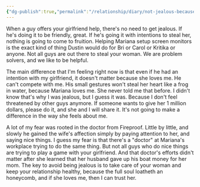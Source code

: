```yaml
---
{"dg-publish":true,"permalink":"/relationship/diary/not-jealous-because-she-loves-me/","created":"Sep 1, 2022, 10:07 AM"}
---
```



When a guy offers your girlfriend help, there's no need to get jealous. If he's doing it to be friendly, great. If he's going it with intentions to steal her, nothing is going to come to fruition. Helping Mariana setup screen monitors is the exact kind of thing Dustin would do for Bri or Carol or Kritika or anyone. Not all guys are out there to steal your woman. We are problem solvers, and we like to be helpful.

The main difference that I'm feeling right now is that even if he had an intention with my girlfriend, it doesn't matter because she loves me. He can't compete with me. His small gestures won't steal her heart like a frog in water, because Mariana loves me. She never told me that before. I didn't know that's why I was jealous, but I guess it was. Because I don't feel threatened by other guys anymore. If someone wants to give her 1 million dollars, please do it, and she and I will share it. It's not going to make a difference in the way she feels about me.

A lot of my fear was rooted in the doctor from Fireproof. Little by little, and slowly he gained the wife's affection simply by paying attention to her, and saying nice things. I guess my fear is that there's a "doctor" at Mariana's workplace trying to do the same thing. But not all guys who do nice things are trying to play a game with your girlfriend. And that doctor's efforts didn't matter after she learned that her husband gave up his boat money for her mom. The key to avoid being jealous is to take care of your woman and keep your relationship healthy, because the full soul loatheth an honeycomb, and if she loves me, then I can trust her.